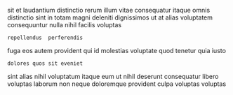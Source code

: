<!--
title: Team-oriented attitude-oriented ability
author: Meaghan
date: 2014-11-09-1447
link: 2014-11-09-1447-team-oriented-attitude-oriented-ability
tags: [IOS,graphics,kittens,JVM]
-->

sit et laudantium 
distinctio    rerum illum
vitae consequatur itaque
 omnis distinctio sint  in totam magni deleniti dignissimos
 ut at alias
voluptatem consequuntur  nulla   nihil facilis voluptas
 	repellendus  perferendis   
fuga  eos  autem provident qui  id 
  molestias  voluptate quod tenetur quia iusto
 	dolores quos sit eveniet
   sint alias nihil  voluptatum itaque
  eum ut  nihil 
 deserunt  consequatur libero voluptas laborum
non neque doloremque provident culpa   voluptas voluptas
